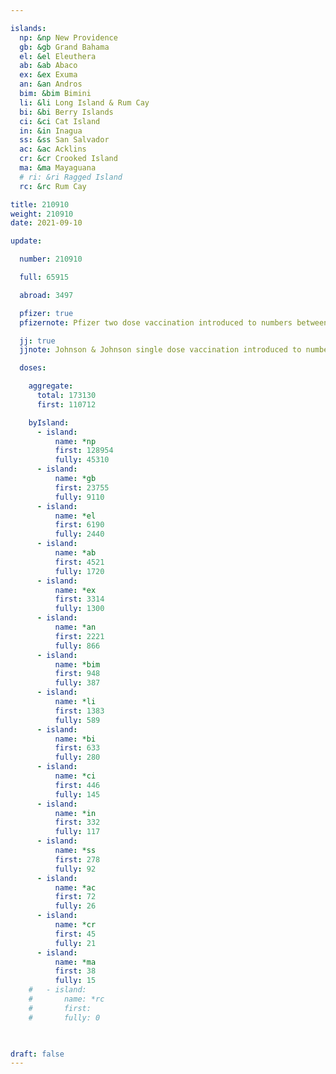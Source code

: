 ```yaml
---

islands:
  np: &np New Providence
  gb: &gb Grand Bahama
  el: &el Eleuthera
  ab: &ab Abaco
  ex: &ex Exuma
  an: &an Andros
  bim: &bim Bimini
  li: &li Long Island & Rum Cay
  bi: &bi Berry Islands
  ci: &ci Cat Island
  in: &in Inagua
  ss: &ss San Salvador
  ac: &ac Acklins
  cr: &cr Crooked Island
  ma: &ma Mayaguana
  # ri: &ri Ragged Island
  rc: &rc Rum Cay

title: 210910
weight: 210910
date: 2021-09-10

update:

  number: 210910

  full: 65915

  abroad: 3497

  pfizer: true
  pfizernote: Pfizer two dose vaccination introduced to numbers between Saturday, Aug 07, 2021 and  Saturday, Aug 14, 2021 period.

  jj: true
  jjnote: Johnson & Johnson single dose vaccination introduced to numbers between Sat, Sep 4, 2021 and Fri, Sep 10, 2021 period.

  doses:

    aggregate:
      total: 173130
      first: 110712

    byIsland:
      - island:
          name: *np
          first: 128954
          fully: 45310
      - island:
          name: *gb
          first: 23755
          fully: 9110
      - island:
          name: *el
          first: 6190
          fully: 2440
      - island:
          name: *ab
          first: 4521
          fully: 1720
      - island:
          name: *ex
          first: 3314
          fully: 1300
      - island:
          name: *an
          first: 2221
          fully: 866
      - island:
          name: *bim
          first: 948
          fully: 387
      - island:
          name: *li
          first: 1383
          fully: 589
      - island:
          name: *bi
          first: 633
          fully: 280
      - island:
          name: *ci
          first: 446
          fully: 145
      - island:
          name: *in
          first: 332
          fully: 117
      - island:
          name: *ss
          first: 278
          fully: 92
      - island:
          name: *ac
          first: 72
          fully: 26
      - island:
          name: *cr
          first: 45
          fully: 21
      - island:
          name: *ma
          first: 38
          fully: 15
    #   - island:
    #       name: *rc
    #       first: 
    #       fully: 0

    

draft: false
---
```


